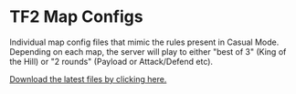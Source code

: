 # TF2 Map Configs
Individual map config files that mimic the rules present in Casual Mode. Depending on each map, the server will play to either "best of 3" (King of the Hill) or "2 rounds" (Payload or Attack/Defend etc). 

[Download the latest files by clicking here.](https://github.com/aarmastah/mapconfigs/archive/refs/heads/main.zip)